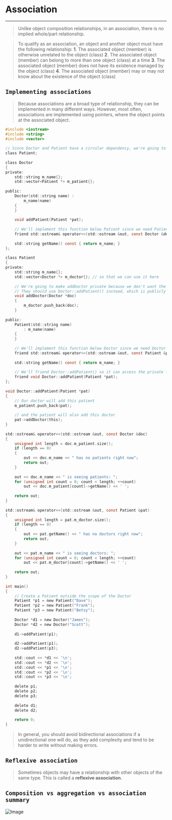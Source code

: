#                                 Association
---

> Unlike object composition relationships, in an association, there is no implied whole/part relationship.


> To qualify as an association, an object and another object must have the following relationship:
>     **1**. The associated object (member) is otherwise unrelated to the object (class)
>     **2**. The associated object (member) can belong to more than one object (class) at a time
>     **3**. The associated object (member) does not have its existence managed by the object (class)
>     **4**. The associated object (member) may or may not know about the existence of the object (class)



## `Implementing associations`

> Because associations are a broad type of relationship, they can be implemented in many different ways. However, most often, associations are implemented using pointers, where the object points at the associated object.

```c
#include <iostream>
#include <string>
#include <vector>
 
// Since Doctor and Patient have a circular dependency, we're going to forward declare Patient
class Patient;
 
class Doctor
{
private:
	std::string m_name{};
	std::vector<Patient *> m_patient{};
 
public:
	Doctor(std::string name) :
		m_name(name)
	{
	}
 
	void addPatient(Patient *pat);
	
	// We'll implement this function below Patient since we need Patient to be defined at that point
	friend std::ostream& operator<<(std::ostream &out, const Doctor &doc);
 
	std::string getName() const { return m_name; }
};
 
class Patient
{
private:
	std::string m_name{};
	std::vector<Doctor *> m_doctor{}; // so that we can use it here
 
	// We're going to make addDoctor private because we don't want the public to use it.
	// They should use Doctor::addPatient() instead, which is publicly exposed
	void addDoctor(Doctor *doc)
	{
		m_doctor.push_back(doc);
	}
 
public:
	Patient(std::string name)
		: m_name(name)
	{
	}
 
	// We'll implement this function below Doctor since we need Doctor to be defined at that point
	friend std::ostream& operator<<(std::ostream &out, const Patient &pat);
 
	std::string getName() const { return m_name; }
 
	// We'll friend Doctor::addPatient() so it can access the private function Patient::addDoctor()
	friend void Doctor::addPatient(Patient *pat);
};
 
void Doctor::addPatient(Patient *pat)
{
	// Our doctor will add this patient
	m_patient.push_back(pat);
 
	// and the patient will also add this doctor
	pat->addDoctor(this);
}
 
std::ostream& operator<<(std::ostream &out, const Doctor &doc)
{
	unsigned int length = doc.m_patient.size();
	if (length == 0)
	{
		out << doc.m_name << " has no patients right now";
		return out;
	}
 
	out << doc.m_name << " is seeing patients: ";
	for (unsigned int count = 0; count < length; ++count)
		out << doc.m_patient[count]->getName() << ' ';
 
	return out;
}
 
std::ostream& operator<<(std::ostream &out, const Patient &pat)
{
	unsigned int length = pat.m_doctor.size();
	if (length == 0)
	{
		out << pat.getName() << " has no doctors right now";
		return out;
	}
 
	out << pat.m_name << " is seeing doctors: ";
	for (unsigned int count = 0; count < length; ++count)
		out << pat.m_doctor[count]->getName() << ' ';
 
	return out;
}
 
int main()
{
	// Create a Patient outside the scope of the Doctor
	Patient *p1 = new Patient("Dave");
	Patient *p2 = new Patient("Frank");
	Patient *p3 = new Patient("Betsy");
 
	Doctor *d1 = new Doctor("James");
	Doctor *d2 = new Doctor("Scott");
 
	d1->addPatient(p1);
 
	d2->addPatient(p1);
	d2->addPatient(p3);
 
	std::cout << *d1 << '\n';
	std::cout << *d2 << '\n';
	std::cout << *p1 << '\n';
	std::cout << *p2 << '\n';
	std::cout << *p3 << '\n';
 
	delete p1;
	delete p2;
	delete p3;
 
	delete d1;
	delete d2;
 
	return 0;
}
```


> In general, you should avoid bidirectional associations if a unidirectional one will do, as they add complexity and tend to be harder to write without making errors.



## `Reflexive association`

> Sometimes objects may have a relationship with other objects of the same type. This is called a **reflexive association**.



## `Composition vs aggregation vs association summary`

![Image](/home/sumit/Documents/medley/resources/rJxYKCp6Qr_BJdhbA6QB.png)
